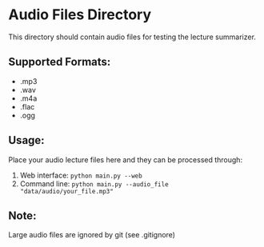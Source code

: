 # Audio Files Directory

This directory should contain audio files for testing the lecture summarizer.

## Supported Formats:
- .mp3
- .wav  
- .m4a
- .flac
- .ogg

## Usage:
Place your audio lecture files here and they can be processed through:
1. Web interface: `python main.py --web`
2. Command line: `python main.py --audio_file "data/audio/your_file.mp3"`

## Note:
Large audio files are ignored by git (see .gitignore)
